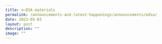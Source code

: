 ```yaml
---
title: e–DSA materials
permalink: /announcements-and-latest-happenings/announcements/edsa/
date: 2023-05-03
layout: post
description: ""
image: ""
---
```

